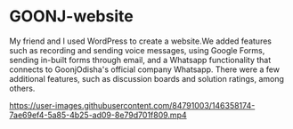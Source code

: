 # GOONJ-website


My friend and I used WordPress to create a website.We added features such as recording and sending voice messages, using Google Forms, sending in-built forms through email, and a Whatsapp functionality that connects to GoonjOdisha's official company Whatsapp. There were a few additional features, such as discussion boards and solution ratings, among others.

https://user-images.githubusercontent.com/84791003/146358174-7ae69ef4-5a85-4b25-ad09-8e79d701f809.mp4



 
